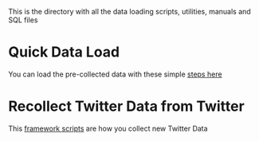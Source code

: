 This is the directory with all the data loading scripts, utilities, manuals and SQL files

# Quick Data Load 
You can load the pre-collected data with these simple [steps here](https://github.com/greenplum-db/gp-magic-query/blob/master/load-data-framework/load_sample_data.md)

# Recollect Twitter Data from Twitter
This [framework scripts](https://github.com/greenplum-db/gp-magic-query/blob/master/load-data-framework/collect_from_source.md) are how you collect new Twitter Data
